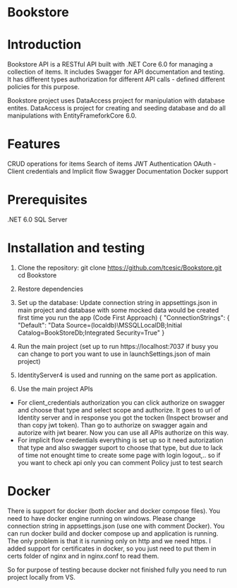 # Bookstore

# Introduction
Bookstore API is a RESTful API built with .NET Core 6.0 for managing a collection of items. It includes Swagger for API documentation and testing.
It has different types authorization for different API calls - defined different policies for this purpose. 

Bookstore project uses DataAccess project for manipulation with database entites.
DataAccess is project for creating and seeding database and do all manipulations with EntityFrameforkCore 6.0.

# Features
CRUD operations for items
Search of items
JWT Authentication
OAuth - Client credentials and Implicit flow
Swagger Documentation
Docker support

# Prerequisites
.NET 6.0
SQL Server

# Installation and testing

1. Clone the repository:
git clone https://github.com/tcesic/Bookstore.git
cd Bookstore
2. Restore dependencies
3. Set up the database:
Update connection string in appsettings.json in main project and database with some mocked data would be created first time you run the app (Code First Approach)
{
  "ConnectionStrings": {
    "Default": "Data Source=(localdb)\\MSSQLLocalDB;Initial Catalog=BookStoreDb;Integrated Security=True"
}

4. Run the main project (set up to run https://localhost:7037 if busy you can change to port you want to use in launchSettings.json of main project)
5. IdentityServer4 is used and running on the same port as application.
6. Use the main project APIs 

- For client_credentials authorization you can click authorize on swagger and choose that type and select scope and authorize. It goes to url 
of Identity server and in response you got the tocken (Inspect browser and than copy jwt token). Than go to authorize on swagger again and autorize
with jwt bearer. Now you can use all APIs authorize on this way.
- For implicit flow credentials everything is set up so it need autorization that type and also swagger suport to choose that type,
but due to lack of time not enought time to create some page with login logout,.. so if you want to check api only you can comment Policy just 
to test search

# Docker 

There is support for docker (both docker and docker compose files). You need to have docker engine running on windows. 
Please change connection string in appsettings.json (use one with comment Docker).
You can run docker build and docker compose up and application is running. The only problem is that it is running only on http and we need https.
I added support for certificates in docker, so you just need to put them in certs folder of nginx and in nginx.conf to read them.


So for purpose of testing because docker not finished fully you need to run project locally from VS. 
